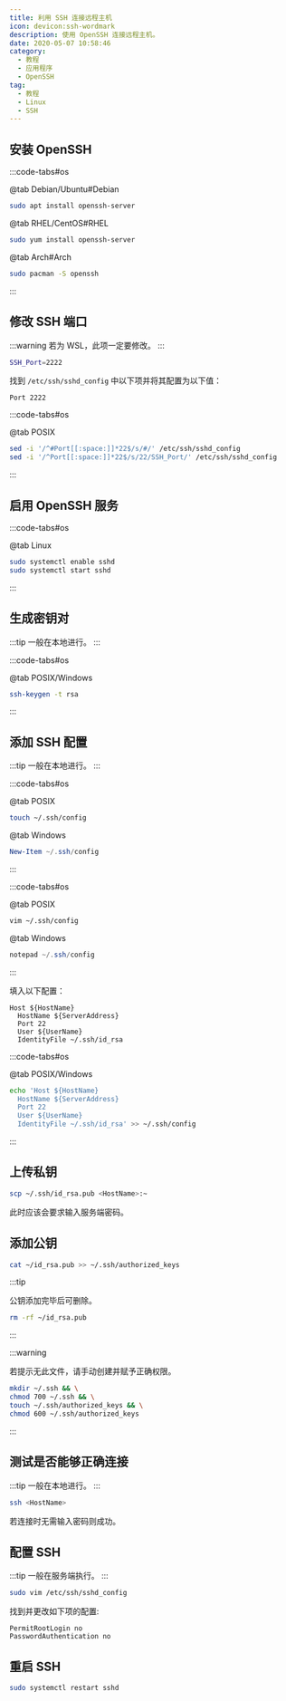 ```yaml
---
title: 利用 SSH 连接远程主机
icon: devicon:ssh-wordmark
description: 使用 OpenSSH 连接远程主机。
date: 2020-05-07 10:58:46
category:
  - 教程
  - 应用程序
  - OpenSSH
tag:
  - 教程
  - Linux
  - SSH
---
```


## 安装 OpenSSH

:::code-tabs#os

@tab Debian/Ubuntu#Debian

```sh
sudo apt install openssh-server
```

@tab RHEL/CentOS#RHEL

```sh
sudo yum install openssh-server
```

@tab Arch#Arch

```sh
sudo pacman -S openssh
```

:::

## 修改 SSH 端口

:::warning
若为 WSL，此项一定要修改。
:::

```sh
SSH_Port=2222
```

找到 `/etc/ssh/sshd_config` 中以下项并将其配置为以下值：

```ssh-config
Port 2222
```

:::code-tabs#os

@tab POSIX

```sh
sed -i '/^#Port[[:space:]]*22$/s/#/' /etc/ssh/sshd_config
sed -i '/^Port[[:space:]]*22$/s/22/SSH_Port/' /etc/ssh/sshd_config
```

:::

## 启用 OpenSSH 服务

:::code-tabs#os

@tab Linux

```sh
sudo systemctl enable sshd
sudo systemctl start sshd
```

:::

## 生成密钥对

:::tip
一般在本地进行。
:::

:::code-tabs#os

@tab POSIX/Windows

```sh
ssh-keygen -t rsa
```

:::

## 添加 SSH 配置

:::tip
一般在本地进行。
:::

:::code-tabs#os

@tab POSIX

```sh
touch ~/.ssh/config
```

@tab Windows

```ps1
New-Item ~/.ssh/config
```

:::

:::code-tabs#os

@tab POSIX

```sh
vim ~/.ssh/config
```

@tab Windows

```ps1
notepad ~/.ssh/config
```

:::

填入以下配置：

```ssh-config
Host ${HostName}
  HostName ${ServerAddress}
  Port 22
  User ${UserName}
  IdentityFile ~/.ssh/id_rsa
```

:::code-tabs#os

@tab POSIX/Windows

```sh
echo 'Host ${HostName}
  HostName ${ServerAddress}
  Port 22
  User ${UserName}
  IdentityFile ~/.ssh/id_rsa' >> ~/.ssh/config
```

:::

## 上传私钥

```sh
scp ~/.ssh/id_rsa.pub <HostName>:~
```

此时应该会要求输入服务端密码。

## 添加公钥

```sh
cat ~/id_rsa.pub >> ~/.ssh/authorized_keys
```

:::tip

公钥添加完毕后可删除。

```sh
rm -rf ~/id_rsa.pub
```

:::

:::warning

若提示无此文件，请手动创建并赋予正确权限。

```sh
mkdir ~/.ssh && \
chmod 700 ~/.ssh && \
touch ~/.ssh/authorized_keys && \
chmod 600 ~/.ssh/authorized_keys
```

:::

## 测试是否能够正确连接

:::tip
一般在本地进行。
:::

```sh
ssh <HostName>
```

若连接时无需输入密码则成功。

## 配置 SSH

:::tip
一般在服务端执行。
:::

```sh
sudo vim /etc/ssh/sshd_config
```

找到并更改如下项的配置:

```ssh-config
PermitRootLogin no
PasswordAuthentication no
```

## 重启 SSH

```sh
sudo systemctl restart sshd
```
